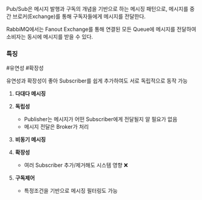 
Pub/Sub은 메시지 발행과 구독의 개념을 기반으로 하는 메시징 패턴으로, 메시지를 중간 브로커(Exchange)를 통해 구독자들에게 메시지를 전달한다.

RabbiMQ에서는 Fanout Exchange를 통해 연결된 모든 Queue에 메시지를 전달하여 소비자는 동시에 메시지를 받을 수 있다.



### 특징 

#유연성 #확장성 

유연성과 확장성이 좋아 Subscriber를 쉽게 추가하여도 서로 독립적으로 동작 가능 

1. **다대다 메시징** 
2. **독립성** 
	- Publisher는 메시지가 어떤 Subscriber에게 전달될지 알 필요가 없음 
	- 메시지 전달은 Broker가 처리 
	  
3. **비동기 메시징** 
4. **확장성** 
	- 여러 Subscriber 추가/제거해도 시스템 영향 ❌
5. **구독제어** 
	- 특정조건을 기반으로 메시징 필터링도 가능 


